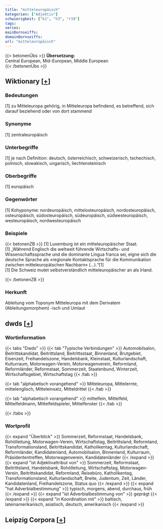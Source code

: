 ```yaml
---
title: "mitteleuropäisch"
kategorien: ["Adjektiv"]
schwierigkeit: ["k1", "h3", "r19"]
tags:
series:
mainDornseiffs:
domainDornseiffs:
url: "mitteleuropäisch"
---
```


{{< betonenÜbs >}}
**Übersetzung:**  
Central European, Mid-European, Middle European  
{{< /betonenÜbs >}}

## Wiktionary [[+](https://de.wiktionary.org/wiki/mitteleuropäisch)]

### Bedeutungen
[1] zu Mitteleuropa gehörig, in Mitteleuropa befindend, es betreffend, sich darauf beziehend oder von dort stammend  

### Synonyme
[1] zentraleuropäisch  

### Unterbegriffe
[1] je nach Definition: deutsch, österreichisch, schweizerisch, tschechisch, polnisch, slowakisch, ungarisch, liechtensteinisch  

### Oberbegriffe
[1] europäisch  

### Gegenwörter
[1] Kohyponyme: nordeuropäisch, mittelosteuropäisch, nordosteuropäisch, osteuropäisch, südosteuropäisch, südeuropäisch, südwesteuropäisch, westeuropäisch, nordwesteuropäisch  

### Beispiele
{{< betonenZB >}}
[1] Luxemburg ist ein mitteleuropäischer Staat.  
[1] „Während Englisch die weltweit führende Wirtschafts- und Wissenschaftssprache und die dominante Lingua franca sei, eigne sich die deutsche Sprache als »regionale Kontaktsprache für die Kommunikation zwischen mitteleuropäischen Nachbarn« (…).“[1]  
[1] Die Schweiz mutet selbstverständlich mitteleuropäischer an als Irland.  

{{< /betonenZB >}}
### Herkunft
Ableitung vom Toponym Mitteleuropa mit dem Derivatem (Ableitungsmorphem) -isch und Umlaut  



## dwds [[+](https://www.dwds.de/wb/mitteleuropäisch)]

### Wortinformation
{{< tabs "Dwds" >}}
{{< tab "Typische Verbindungen" >}}
Automobilsalon, Beitrittskandidat, Beitrittsland, Beitrittsstaat, Binnenland, Brutgebiet, Eisenzeit, Freihandelszone, Handelsbank, Kleinstaat, Kulturlandschaft, Kulturraum, Motorwagen-Verein, Motorwagenverein, Reformland, Reformländer, Reformstaat, Sommerzeit, Staatenbund, Winterzeit, Wirtschaftsgebiet, Wirtschaftstag
{{< /tab >}}

{{< tab "alphabetisch vorangehend" >}}
Mitteleuropa, Mittelernte, mittelenglisch, Mitteleinsatz, Mitteldrittel
{{< /tab >}}

{{< tab "alphabetisch vorangehend" >}}
mittelfein, Mittelfeld, Mittelfeldmann, Mittelfeldspieler, Mittelfenster
{{< /tab >}}

{{< /tabs >}}

### Wortprofil
{{< expand "Überblick" >}} Sommerzeit, Reformstaat, Handelsbank, Rohölleitung, Motorwagen-Verein, Wirtschaftstag, Beitrittsland, Reformland, Transformationsland, Beitrittskandidat, Katholikentag, Kulturlandschaft, Reformländer, Kandidatenland, Automobilsalon, Binnenland, Kulturraum, Präsidententreffen, Motorwagenverein, Kandidatenländer {{< /expand >}}
{{< expand "ist Adjektivattribut von" >}} Sommerzeit, Reformstaat, Beitrittsland, Handelsbank, Rohölleitung, Wirtschaftstag, Motorwagen-Verein, Beitrittskandidat, Reformland, Reisebüro, Katholikentag, Transformationsland, Kulturlandschaft, Breite, Judentum, Zeit, Länder, Kandidatenland, Freihandelszone, Status quo {{< /expand >}}
{{< expand "hat Adverbialbestimmung" >}} typisch, morgens, abend, durchaus, früh {{< /expand >}}
{{< expand "ist Adverbialbestimmung von" >}} geprägt {{< /expand >}}
{{< expand "in Koordination mit" >}} baltisch, lateinamerikanisch, asiatisch, deutsch, amerikanisch {{< /expand >}}

## Leipzig Corpora [[+](https://corpora.uni-leipzig.de/en/res?word=mitteleuropäisch&corpusId=deu_newscrawl-public_2018)]

